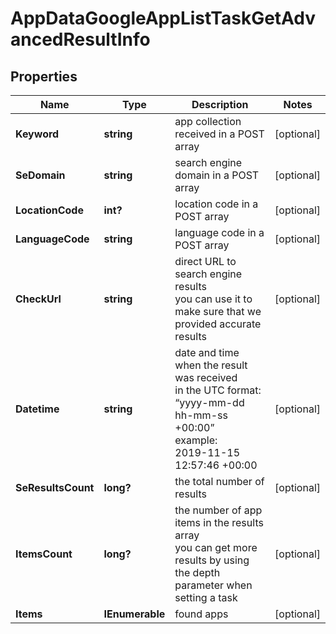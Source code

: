 # AppDataGoogleAppListTaskGetAdvancedResultInfo


## Properties

| Name | Type | Description | Notes |
|------------ | ------------- | ------------- | -------------|
**Keyword** | **string** | app collection received in a POST array |[optional]|
**SeDomain** | **string** | search engine domain in a POST array |[optional]|
**LocationCode** | **int?** | location code in a POST array |[optional]|
**LanguageCode** | **string** | language code in a POST array |[optional]|
**CheckUrl** | **string** | direct URL to search engine results<br>you can use it to make sure that we provided accurate results |[optional]|
**Datetime** | **string** | date and time when the result was received<br>in the UTC format: “yyyy-mm-dd hh-mm-ss +00:00”<br>example:<br>2019-11-15 12:57:46 +00:00 |[optional]|
**SeResultsCount** | **long?** | the total number of results |[optional]|
**ItemsCount** | **long?** | the number of app items in the results array<br>you can get more results by using the depth parameter when setting a task |[optional]|
**Items** | **IEnumerable<GooglePlaySearchOrganic>** | found apps |[optional]|
